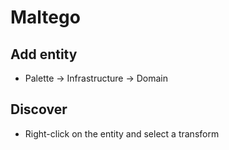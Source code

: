 # Maltego

## Add entity
- Palette -> Infrastructure -> Domain

## Discover
- Right-click on the entity and select a transform
